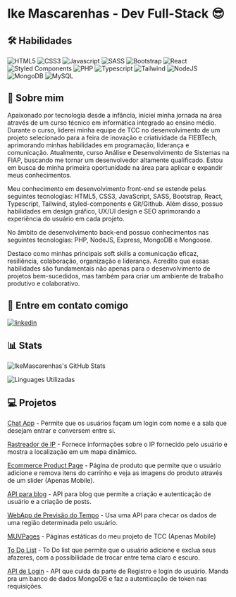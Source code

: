 # Ike Mascarenhas - Dev Full-Stack 😎
## 🛠 Habilidades
![HTML5](https://img.shields.io/badge/HTML5-E34F26?style=for-the-badge&logo=html5&logoColor=white)
![CSS3](https://img.shields.io/badge/CSS3-1572B6?style=for-the-badge&logo=css3&logoColor=white)
![Javascript](https://img.shields.io/badge/JavaScript-F7DF1E?style=for-the-badge&logo=javascript&logoColor=black)
![SASS](https://img.shields.io/badge/Sass-CC6699?style=for-the-badge&logo=sass&logoColor=white)
![Bootstrap](https://img.shields.io/badge/Bootstrap-563D7C?style=for-the-badge&logo=bootstrap&logoColor=white)
![React](https://img.shields.io/badge/React-20232A?style=for-the-badge&logo=react&logoColor=61DAFB)
![Styled Components](https://img.shields.io/badge/styled--components-DB7093?style=for-the-badge&logo=styled-components&logoColor=white)
![PHP](https://img.shields.io/badge/PHP-777BB4?style=for-the-badge&logo=php&logoColor=white)
![Typescript](https://img.shields.io/badge/TypeScript-007ACC?style=for-the-badge&logo=typescript&logoColor=white)
![Tailwind](https://img.shields.io/badge/Tailwind_CSS-38B2AC?style=for-the-badge&logo=tailwind-css&logoColor=white)
![NodeJS](https://img.shields.io/badge/Node.js-43853D?style=for-the-badge&logo=node.js&logoColor=white)
![MongoDB](https://img.shields.io/badge/MongoDB-4EA94B?style=for-the-badge&logo=mongodb&logoColor=white)
![MySQL](https://img.shields.io/badge/MySQL-005C84?style=for-the-badge&logo=mysql&logoColor=white)



## 🚀 Sobre mim
Apaixonado por tecnologia desde a infância, iniciei minha jornada na área através de um curso técnico em informática integrado ao ensino médio. Durante o curso, liderei minha equipe de TCC no desenvolvimento de um projeto selecionado para a feira de inovação e criatividade da FIEBTech, aprimorando minhas habilidades em programação, liderança e comunicação. Atualmente, curso Análise e Desenvolvimento de Sistemas na FIAP, buscando me tornar um desenvolvedor altamente qualificado. Estou em busca de minha primeira oportunidade na área para aplicar e expandir meus conhecimentos.

Meu conhecimento em desenvolvimento front-end se estende pelas seguintes tecnologias: HTML5, CSS3, JavaScript, SASS, Bootstrap, React, Typescript, Tailwind, styled-components e Git/Github. Além disso, possuo habilidades em design gráfico, UX/UI design e SEO aprimorando a experiência do usuário em cada projeto.

No âmbito de desenvolvimento back-end possuo conhecimentos nas seguintes tecnologias: PHP, NodeJS, Express, MongoDB e Mongoose.

Destaco como minhas principais soft skills a comunicação eficaz, resiliência, colaboração, organização e liderança. Acredito que essas habilidades são fundamentais não apenas para o desenvolvimento de projetos bem-sucedidos, mas também para criar um ambiente de trabalho produtivo e colaborativo.


## 🔗 Entre em contato comigo
[![linkedin](https://img.shields.io/badge/LinkedIn-0077B5?style=for-the-badge&logo=linkedin&logoColor=white)](https://www.linkedin.com/in/kaique-mascarenhas-web-developer)


## 📊 Stats
![IkeMascarenhas's GitHub Stats](https://github-readme-stats.vercel.app/api?username=ikeMascarenhas&show_icons=true&theme=radical)

![Linguages Utilizadas](https://github-readme-stats.vercel.app/api/top-langs/?username=IkeMascarenhas&layout=compact)

## 💻 Projetos

[Chat App](https://github.com/IkeMascarenhas/Chat-App) - Permite que os usuários façam um login com nome e a sala que desejam entrar e conversem entre si.

[Rastreador de IP](https://ip-tracker-kaique.vercel.app/) - Fornece informações sobre o IP fornecido pelo usuário e mostra a localização em um mapa dinâmico.

[Ecommerce Product Page](https://ikemascarenhas.github.io/Ecommerce-product-page/) - Página de produto que permite que o usuário adicione e remova itens do carrinho e veja as imagens do produto através de um slider (Apenas Mobile).

[API para blog](https://github.com/IkeMascarenhas/BlogAPI) - API para blog que permite a criação e autenticação de usuário e a criação de posts.

[WebApp de Previsão do Tempo](https://ikemascarenhas.github.io/Previsao-do-Tempo-com-WeatherAPI/) - Usa uma API para checar os dados de uma região determinada pelo usuário.

[MUVPages](https://ikemascarenhas.github.io/MUVPages/) - Páginas estáticas do meu projeto de TCC (Apenas Mobile)

[To Do List](https://to-do-list-pied-five.vercel.app/) - To Do list que permite que o usuário adicione e exclua seus afazeres, com a possibilidade de trocar entre tema claro e escuro.

[API de Login](https://github.com/IkeMascarenhas/Auth-Node-JWT) - API que cuida da parte de Registro e login do usuário. Manda pra um banco de dados MongoDB e faz a autenticação de token nas requisições.

